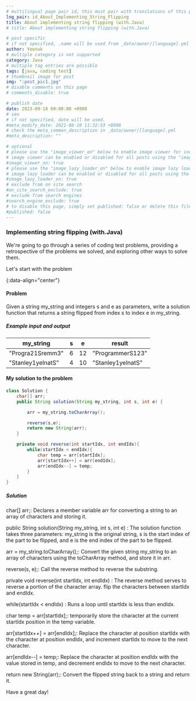 ```yaml
---
# multilingual page pair id, this must pair with translations of this page. (This name must be unique)
lng_pair: id_About_Implementing_String_Flipping
title: About implementing string flipping (with.Java)
# title: About implementing string flipping (with.Java)

# post specific
# if not specified, .name will be used from _data/owner/[language].yml
author: Yeonuk
# multiple category is not supported
category: Java
# multiple tag entries are possible
tags: [java, coding test]
# thumbnail image for post
img: ":post_pic1.jpg"
# disable comments on this page
# comments_disable: true

# publish date
date: 2023-09-18 09:00:00 +0900
# seo
# if not specified, date will be used.
#meta_modify_date: 2021-08-10 11:32:53 +0900
# check the meta_common_description in _data/owner/[language].yml
#meta_description: ""

# optional
# please use the "image_viewer_on" below to enable image viewer for individual pages or posts (_posts/ or [language]/_posts folders).
# image viewer can be enabled or disabled for all posts using the "image_viewer_posts: true" setting in _data/conf/main.yml.
#image_viewer_on: true
# please use the "image_lazy_loader_on" below to enable image lazy loader for individual pages or posts (_posts/ or [language]/_posts folders).
# image lazy loader can be enabled or disabled for all posts using the "image_lazy_loader_posts: true" setting in _data/conf/main.yml.
#image_lazy_loader_on: true
# exclude from on site search
#on_site_search_exclude: true
# exclude from search engines
#search_engine_exclude: true
# to disable this page, simply set published: false or delete this file
#published: false
---
```


<!-- outline-start -->

### Implementing string flipping (with.Java)

We're going to go through a series of coding test problems, providing a retrospective of the problems we solved, and exploring other ways to solve them.

Let's start with the problem

{:data-align="center"}

<!-- outline-end -->

#### Problem

Given a string my_string and integers s and e as parameters, write a solution function that returns a string flipped from index s to index e in my_string.

##### Example input and output

| my_string         | s   | e   | result            |
| ----------------- | --- | --- | ----------------- |
| "Progra21Sremm3"  | 6   | 12  | "ProgrammerS123"  |
| "Stanley1yelnatS" | 4   | 10  | "Stanley1yelnatS" |

<!-- | i | arr[i] | stk |
| --- | ------ | ------- |
| 0 | 1 | [] |
| 1 | 4 | [1] | -->

#### My solution to the problem

```java
class Solution {
    char[] arr;
    public String solution(String my_string, int s, int e) {

        arr = my_string.toCharArray();

        reverse(s,e);
        return new String(arr);
    }

    private void reverse(int startIdx, int endIdx){
        while(startIdx < endIdx){
            char temp = arr[startIdx];
            arr[startIdx++] = arr[endIdx];
            arr[endIdx--] = temp;
        }
    }
}
```

##### Solution

char[] arr;: Declares a member variable arr for converting a string to an array of characters and storing it.

public String solution(String my_string, int s, int e) : The solution function takes three parameters: my_string is the original string, s is the start index of the part to be flipped, and e is the end index of the part to be flipped.

arr = my_string.toCharArray();: Convert the given string my_string to an array of characters using the toCharArray method, and store it in arr.

reverse(s, e);: Call the reverse method to reverse the substring.

private void reverse(int startIdx, int endIdx) : The reverse method serves to reverse a portion of the character array. flip the characters between startIdx and endIdx.

while(startIdx < endIdx) : Runs a loop until startIdx is less than endIdx.

char temp = arr[startIdx];: temporarily store the character at the current startIdx position in the temp variable.

arr[startIdx++] = arr[endIdx];: Replace the character at position startIdx with the character at position endIdx, and increment startIdx to move to the next character.

arr[endIdx--] = temp;: Replace the character at position endIdx with the value stored in temp, and decrement endIdx to move to the next character.

return new String(arr);: Convert the flipped string back to a string and return it.

Have a great day!
